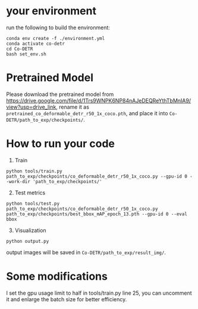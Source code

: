 # your environment
run the following to build the environment:

```
conda env create -f ./environment.yml
conda activate co-detr
cd Co-DETR
bash set_env.sh
```

# Pretrained Model
Please download the pretrained model from https://drive.google.com/file/d/1Trs9WNPK6NP84nAJeDEQReYthTbMnIA9/view?usp=drive_link,
rename it as `pretrained_co_deformable_detr_r50_1x_coco.pth`,
and place it into `Co-DETR/path_to_exp/checkpoints/`.

# How to run your code
1. Train
```
python tools/train.py path_to_exp/checkpoints/co_deformable_detr_r50_1x_coco.py --gpu-id 0 --work-dir 'path_to_exp/checkpoints/'
```
2. Test metrics
```
python tools/test.py path_to_exp/checkpoints/co_deformable_detr_r50_1x_coco.py path_to_exp/checkpoints/best_bbox_mAP_epoch_13.pth --gpu-id 0 --eval bbox
```
3. Visualization
```
python output.py
```

output images will be saved in `Co-DETR/path_to_exp/result_img/`.


# Some modifications
I set the gpu usage limit to half in tools/train.py line 25, you can uncomment it and enlarge the batch size for better efficiency.